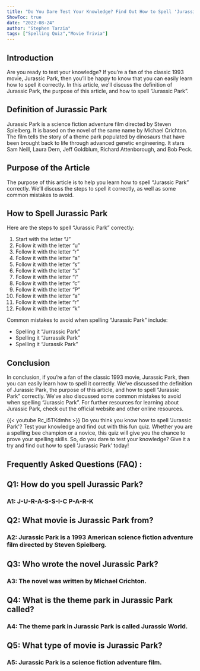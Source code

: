 ```yaml
---
title: "Do You Dare Test Your Knowledge? Find Out How to Spell 'Jurassic Park' Here!"
ShowToc: true 
date: "2022-08-24"
author: "Stephen Tarzia" 
tags: ["Spelling Quiz","Movie Trivia"]
---
```

## Introduction
Are you ready to test your knowledge? If you’re a fan of the classic 1993 movie, Jurassic Park, then you’ll be happy to know that you can easily learn how to spell it correctly. In this article, we’ll discuss the definition of Jurassic Park, the purpose of this article, and how to spell “Jurassic Park”. 

## Definition of Jurassic Park
Jurassic Park is a science fiction adventure film directed by Steven Spielberg. It is based on the novel of the same name by Michael Crichton. The film tells the story of a theme park populated by dinosaurs that have been brought back to life through advanced genetic engineering. It stars Sam Neill, Laura Dern, Jeff Goldblum, Richard Attenborough, and Bob Peck.

## Purpose of the Article
The purpose of this article is to help you learn how to spell “Jurassic Park” correctly. We’ll discuss the steps to spell it correctly, as well as some common mistakes to avoid. 

## How to Spell Jurassic Park
Here are the steps to spell “Jurassic Park” correctly:

1. Start with the letter “J”
2. Follow it with the letter “u”
3. Follow it with the letter “r”
4. Follow it with the letter “a”
5. Follow it with the letter “s”
6. Follow it with the letter “s”
7. Follow it with the letter “i”
8. Follow it with the letter “c”
9. Follow it with the letter “P”
10. Follow it with the letter “a”
11. Follow it with the letter “r”
12. Follow it with the letter “k”

Common mistakes to avoid when spelling “Jurassic Park” include: 

* Spelling it “Jurrassic Park”
* Spelling it “Jurrassik Park”
* Spelling it “Jurassik Park”

## Conclusion
In conclusion, if you’re a fan of the classic 1993 movie, Jurassic Park, then you can easily learn how to spell it correctly. We’ve discussed the definition of Jurassic Park, the purpose of this article, and how to spell “Jurassic Park” correctly. We’ve also discussed some common mistakes to avoid when spelling “Jurassic Park”. For further resources for learning about Jurassic Park, check out the official website and other online resources.

{{< youtube Rc_i5TKdmhs >}} 
Do you think you know how to spell 'Jurassic Park'? Test your knowledge and find out with this fun quiz. Whether you are a spelling bee champion or a novice, this quiz will give you the chance to prove your spelling skills. So, do you dare to test your knowledge? Give it a try and find out how to spell 'Jurassic Park' today!

## Frequently Asked Questions (FAQ) :
<h2>Q1: How do you spell Jurassic Park?</h2>

<h3>A1: J-U-R-A-S-S-I-C P-A-R-K</h3>

<h2>Q2: What movie is Jurassic Park from?</h2>

<h3>A2: Jurassic Park is a 1993 American science fiction adventure film directed by Steven Spielberg.</h3>

<h2>Q3: Who wrote the novel Jurassic Park?</h2>

<h3>A3: The novel was written by Michael Crichton.</h3>

<h2>Q4: What is the theme park in Jurassic Park called?</h2>

<h3>A4: The theme park in Jurassic Park is called Jurassic World.</h3>

<h2>Q5: What type of movie is Jurassic Park?</h2>

<h3>A5: Jurassic Park is a science fiction adventure film.</h3>





